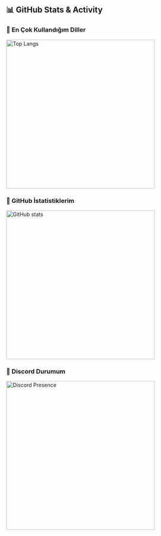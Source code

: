 ## 📊 GitHub Stats & Activity

### 🔹 En Çok Kullandığım Diller
<img src="https://minevia.vercel.app/api/most-used/tandstik" alt="Top Langs" width="400">

### 🔹 GitHub İstatistiklerim
<img src="https://minevia.vercel.app/api/github-stats/tandstik" alt="GitHub stats" width="400">

### 🔹 Discord Durumum
[<img src="https://minevia.vercel.app/api/lanyard/1029397778771738625" alt="Discord Presence" width="400">](https://discord.com/users/1029397778771738625)
